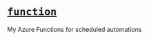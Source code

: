 # [`function`](https://github.com/jimmy-zhening-luo/function)
My Azure Functions for scheduled automations
